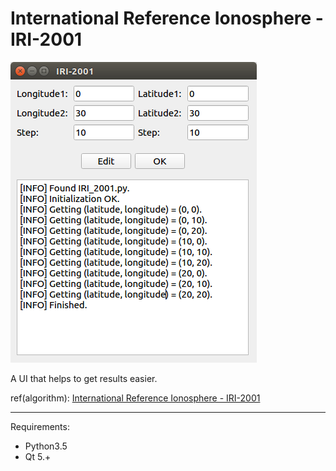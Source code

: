 International Reference Ionosphere - IRI-2001
===

![](image/interface.png)

A UI that helps to get results easier. 

ref(algorithm):
[International Reference Ionosphere - IRI-2001](https://iri.gsfc.nasa.gov/iri.html)

---
Requirements:
* Python3.5
* Qt 5.+ 